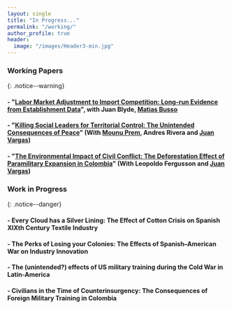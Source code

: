 ```yaml
---
layout: single
title: "In Progress..."
permalink: "/working/"
author_profile: true
header:
  image: "/images/Header3-min.jpg"
---
```


### Working Papers
{: .notice--warning}
####  - "[Labor Market Adjustment to Import Competition: Long-run Evidence from Establishment Data](https://publications.iadb.org/publications/english/document/Labor_Market_Adjustment_to_Import_Competition_Long-Run_Evidence_from_Establishment_Data_en.pdf)", with Juan Blyde, [Matias Busso](https://www.matiasbusso.org)

####  - "[Killing Social Leaders for Territorial Control: The Unintended Consequences of Peace](https://ideas.repec.org/p/col/000092/016385.html)"   (With [Mounu Prem](https://sites.google.com/site/fcomunozma/), Andres Rivera and [Juan Vargas](https://sites.google.com/site/juanfvargas/home?authuser=0))

####  - "[The Environmental Impact of Civil Conflict: The Deforestation Effect of Paramilitary Expansion in Colombia](https://www.google.com/url?q=https%3A%2F%2Fideas.repec.org%2Fp%2Fcol%2F000092%2F012158.html&sa=D)"  (With Leopoldo Fergusson and [Juan Vargas](https://sites.google.com/site/juanfvargas/home?authuser=0))

### Work in Progress
{: .notice--danger}
####  - Every Cloud has a Silver Lining: The Effect of Cotton Crisis on Spanish XIXth Century Textile Industry

####  - The Perks of Losing your Colonies: The Effects of Spanish–American War on Industry Innovation

####  - The (unintended?) effects of US military training during the Cold War in Latin-America

####  - Civilians in the Time of Counterinsurgency: The Consequences of Foreign Military Training in Colombia
